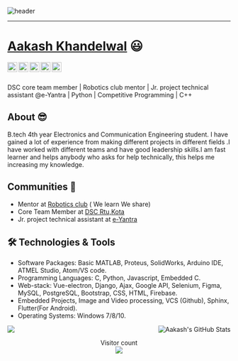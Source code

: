 ![header](https://capsule-render.vercel.app/api?type=wave&color=gradient&height=240&section=header&text=Hi%20there%20👋&fontColor=d6ace6&fontSize=90)
___
 # <a href="https://www.linkedin.com/in/aakash-khandelwal-a700ab172/">Aakash Khandelwal</a> :smiley:
 
<a href="https://www.linkedin.com/in/aakash-khandelwal-a700ab172/">
  <img align="left" alt="Aakash Khandelwal LinkedIn" width="22px" src="https://cdn.jsdelivr.net/npm/simple-icons@v3/icons/linkedin.svg" />
</a>
<a href="https://github.com/aakash1234567">
  <img align="left" alt="Aakash's Github" width="22px" src="https://cdn.jsdelivr.net/npm/simple-icons@v3/icons/github.svg" />
</a>
<a href="https://www.facebook.com/aakash.khandelwal.7399/">
  <img align="left" alt="Aakash's Facebook" width="22px" src="https://cdn.jsdelivr.net/npm/simple-icons@v3/icons/facebook.svg" />
</a>
<a href="https://www.codechef.com/users/aakash_20">
  <img align="left" alt="Aakash's Codechef" width="22px" src="https://cdn.jsdelivr.net/npm/simple-icons@3.12.1/icons/codechef.svg" />
</a>
<a href="https://www.hackerrank.com/Aakashkhandelwa1">
  <img align="left" alt="Aakash's HackerRank" width="22px" src="https://cdn.jsdelivr.net/npm/simple-icons@3.12.1/icons/hackerrank.svg" />
</a>
<br/>
<br/>

DSC core team member | Robotics club mentor | Jr. project technical assistant @e-Yantra | Python | Competitive Programming | C++ 
## About :sunglasses:
B.tech 4th year Electronics and Communication Engineering student. I have gained a lot of experience from making different projects in different fields .I have worked with different teams and have good leadership skills.I am fast learner and helps anybody who asks for help technically, this helps me increasing my knowledge.

## Communities :dancers:
- Mentor at [Robotics club](https://roboclubrtu.com/) ( We learn We share)
- Core Team Member at [DSC Rtu,Kota](*.*)
- Jr. project technical assistant at [e-Yantra](https://www.e-yantra.org/)

## 🛠️ Technologies & Tools
- Software Packages: Basic MATLAB, Proteus, SolidWorks, Arduino IDE, ATMEL Studio, Atom/VS code. 
- Programming Languages: C, Python, Javascript, Embedded C. 
- Web-stack: Vue-electron, Django, Ajax, Google API, Selenium, Figma, MySQL, PostgreSQL, Bootstrap, CSS, HTML, Firebase. 
- Embedded Projects, Image and Video processing, VCS (Github), Sphinx, Flutter(For Android).  
- Operating Systems: Windows 7/8/10.  

<a href="https://github.com/aakash1234567" align="left">
  <img src="https://github-readme-stats.vercel.app/api/top-langs/?username=aakash1234567&layout=compact&count_private=true" />
</a>

<img align="right" src="https://github-readme-stats.vercel.app/api?username=aakash1234567&&show_icons=true&theme=radical&line_height=27&v=5&count_private=true" alt="Aakash's GitHub Stats" />

<p align="center"> 
  Visitor count<br>
  <img src="https://profile-counter.glitch.me/aakash1234567/count.svg" />
</p>


<!--
**aakash1234567/aakash1234567** is a ✨ _special_ ✨ repository because its `README.md` (this file) appears on your GitHub profile.

Here are some ideas to get you started:

- 🔭 I’m currently working on ...
- 🌱 I’m currently learning ...
- 👯 I’m looking to collaborate on ...
- 🤔 I’m looking for help with ...
- 💬 Ask me about ...
- 📫 How to reach me: ...
- 😄 Pronouns: ...
- ⚡ Fun fact: ...
-->
